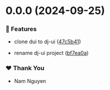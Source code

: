 # 0.0.0 (2024-09-25)


### 🚀 Features

- clone dui to dj-ui ([47c5b41](https://github.com/namnguyen191/namnguyen191-org/commit/47c5b41))

- rename dj-ui project ([bf7ea0a](https://github.com/namnguyen191/namnguyen191-org/commit/bf7ea0a))


### ❤️  Thank You

- Nam Nguyen